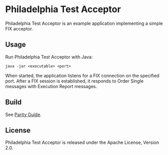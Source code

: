 Philadelphia Test Acceptor
==========================

Philadelphia Test Acceptor is an example application implementing a simple
FIX acceptor.


Usage
-----

Run Philadelphia Test Acceptor with Java:

    java -jar <executable> <port>

When started, the application listens for a FIX connection on the specified
port. After a FIX session is established, it responds to Order Single messages
with Execution Report messages.


Build
-----

See [Parity Guide][].

  [Parity Guide]: https://github.com/paritytrading/documentation


License
-------

Philadelphia Test Acceptor is released under the Apache License, Version 2.0.

